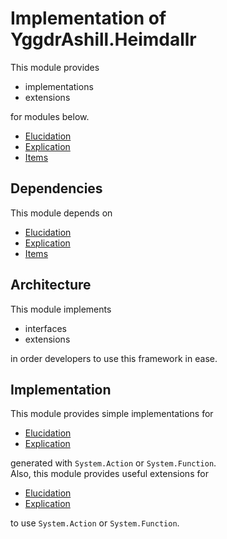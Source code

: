 # Implementation of YggdrAshill.Heimdallr

This module provides

- implementations
- extensions

for modules below.

- [Elucidation](./Elucidation.md)
- [Explication](./Explication.md)
- [Items](./Items.md)

## Dependencies

This module depends on

- [Elucidation](./Elucidation.md)
- [Explication](./Explication.md)
- [Items](./Items.md)

## Architecture

This module implements

- interfaces
- extensions

in order developers to use this framework in ease.

## Implementation

This module provides simple implementations for

- [Elucidation](./Elucidation.md)
- [Explication](./Explication.md)

generated with `System.Action` or `System.Function`.  
Also, this module provides useful extensions for

- [Elucidation](./Elucidation.md)
- [Explication](./Explication.md)

to use `System.Action` or `System.Function`.
